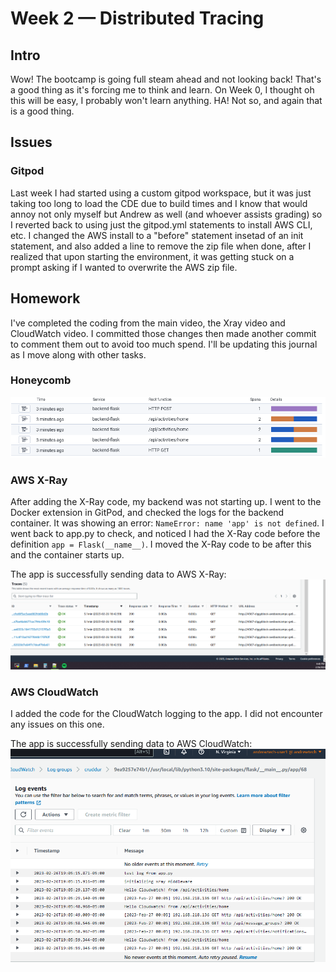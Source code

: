 # Week 2 — Distributed Tracing

## Intro
Wow! The bootcamp is going full steam ahead and not looking back! That's a good thing as it's forcing me to think and learn. On Week 0, I thought oh this will be easy, I probably won't learn anything. HA! Not so, and again that is a good thing.

## Issues
### Gitpod
Last week I had started using a custom gitpod workspace, but it was just taking too long to load the CDE due to build times and I know that would annoy not only myself but Andrew as well (and whoever assists grading) so I reverted back to using just the gitpod.yml statements to install AWS CLI, etc. I changed the AWS install to a "before" statement insetad of an init statement, and also added a line to remove the zip file when done, after I realized that upon starting the environment, it was getting stuck on a prompt asking if I wanted to overwrite the AWS zip file.

## Homework
I've completed the coding from the main video, the Xray video and CloudWatch video. I committed those changes then made another commit to comment them out to avoid too much spend. I'll be updating this journal as I move along with other tasks.

### Honeycomb
![Honeycomb](assets/week2_honeycomb.png)

### AWS X-Ray
After adding the X-Ray code, my backend was not starting up. I went to the Docker extension in GitPod, and checked the logs for the backend container. It was showing an error: `NameError: name 'app' is not defined`. I went back to app.py to check, and noticed I had the X-Ray code before the definition `app = Flask(__name__)`. I moved the X-Ray code to be after this and the container starts up.

The app is successfully sending data to AWS X-Ray:
![AWS_X-Ray](assets/week2_xray.png)

### AWS CloudWatch
I added the code for the CloudWatch logging to the app. I did not encounter any issues on this one.

The app is successfully sending data to AWS CloudWatch:
![CloudWatch](assets/week2_cloudwatch.png)